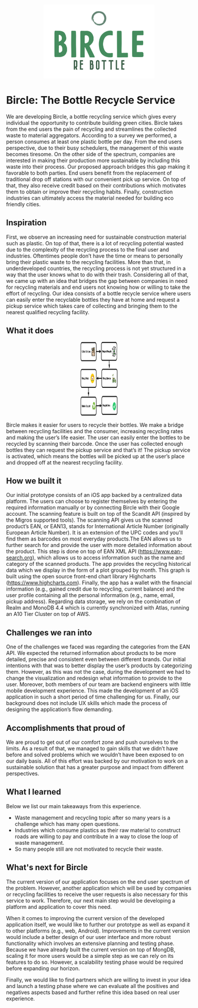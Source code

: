 <p align="center"><img src="https://github.com/isabellyrocha/bircle/blob/master/docs/slogan.png" width="300" height="200"/></p>


# Bircle: The Bottle Recycle Service

We are developing Bircle, a bottle recycling service which gives every individual the opportunity to contribute building green cities. Bircle takes from the end users the pain of recycling and streamlines the collected waste to material aggregators. 
According to a survey we performed, a person consumes at least one plastic bottle per day. From the end users perspective, due to their busy schedulers, the management of this waste becomes tiresome. On the other side of the spectrum, companies are interested in making their production more sustainable by including this waste into their process. Our proposed approach bridges this gap making it favorable to both parties. End users benefit from the replacement of traditional drop off stations with our convenient pick up service. On top of that, they also receive credit based on their contributions which motivates them to obtain or improve their recycling habits. Finally, construction industries can ultimately access the material needed for building eco friendly cities.

## Inspiration

First, we observe an increasing need for sustainable construction material such as plastic. On top of that, there is a lot of recycling potential wasted due to the complexity of the recycling process to the final user and industries. Oftentimes people don’t have the time or means to personally bring their plastic waste to the recycling facilities. More than that, in underdeveloped countries, the recycling process is not yet structured in a way that the user knows what to do with their trash. Considering all of that, we came up with an idea that  bridges the gap between companies in need for recycling materials and end users not knowing how or willing to take the effort of recycling. Our idea consists of a bottle recycle service where users can easily enter the recyclable bottles they have at home and request a pickup service which takes care of collecting and bringing them to the nearest qualified recycling facility.

## What it does

<p align="center"><img src="https://github.com/isabellyrocha/bircle/blob/master/docs/bircle_flow.jpg" width="100" height="200"/></p>

Bircle makes it easier for users to recycle their bottles. We make a bridge between recycling facilities and the consumer, increasing recycling rates and making the user’s life easier. The user can easily enter the bottles to be recycled by scanning their barcode. Once the user has collected enough bottles they can request the pickup service and that’s it! The pickup service is activated, which means the bottles will be picked up at the user’s place and dropped off at the nearest recycling facility.

## How we built it

Our initial prototype consists of an iOS app backed by a centralized data platform. The users can choose to register themselves by entering the required information manually or by connecting Bircle with their Google account.  The scanning feature is built on top of the Scandit API (inspired by the Migros supported tools). The scanning API gives us the scanned product’s EAN, or EAN13, stands for International Article Number (originally European Article Number). It is an extension of the UPC codes and you'll find them as barcodes on most everyday products.The EAN allows us to further search for and provide the user with more detailed information about the product. This step is done on top of EAN XML API (https://www.ean-search.org), which allows us to access information such as the name and category of the scanned products. The app provides the recycling historical data which we display in the form of a plot grouped by month. This graph is built using the open source front-end chart library Highcharts (https://www.highcharts.com). Finally, the app has a wallet with the financial information (e.g., gained credit due to recycling, current balance) and the user profile containing all the personal information (e.g., name, email, pickup address). Regarding data storage, we rely on the combination of Realm and MonoDB 4.4 which is currently synchronized with Atlas, running an A10 Tier Cluster on top of AWS.

## Challenges we ran into

One of the challenges we faced was regarding the categories from the EAN API. We expected the returned information about products to be more detailed, precise and consistent even between different brands. Our initial intentions with that was to better display the user’s products by categorizing them. However, as this was not the case, during the development we had to change the visualization and redesign what information to provide to the user. 
Moreover, both members of our team are backend engineers with little mobile development experience. This made the development of an iOS application in such a short period of time challenging for us. Finally, our background does not include UX skills which made the process of designing the application’s flow demanding.

## Accomplishments that  proud of

We are proud to get out of our comfort zone and push ourselves to the limits. As a result of that, we managed to gain skills that we didn’t have before and solved problems which we wouldn’t have been exposed to on our daily basis. All of this effort was backed by our motivation to work on a sustainable solution that has a greater purpose and impact from different perspectives.

## What I learned

Below we list our main takeaways from this experience.
- Waste management and recycling topic after so many years is a challenge which has many open questions. 
- Industries which consume plastics as their raw material to construct roads are willing to pay and contribute in a way to close the loop of waste management. 
- So many people still are not motivated to recycle their waste.

## What's next for Bircle

The current version of our application focuses on the end user spectrum of the problem. However, another application which will be used by companies or recycling facilities to receive the user requests is also necessary for this service to work. Therefore, our next main step would be developing a platform and application to cover this need.

When it comes to improving the current version of the developed application itself, we would like to further our prototype as well as expand it to other platforms (e.g., web, Android). Improvements in the current version would include a better design of our user interface and more robust functionality which involves an extensive planning and testing phase. Because we have already built the current version on top of MongDB, scaling it for more users would be a simple step as we can rely on its features to do so. However, a scalability testing phase would be required before expanding our horizon.

Finally, we would like to find partners which are willing to invest in your idea and launch a testing phase where we can evaluate all the positives and negatives aspects based and further refine this idea based on real user experience.
